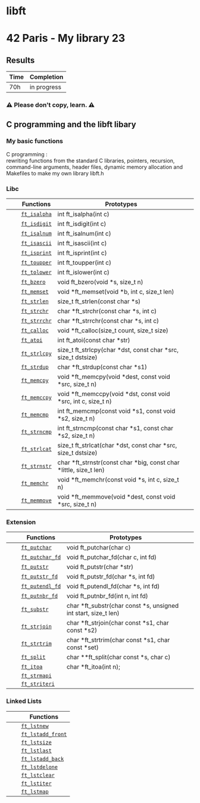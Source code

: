# libft
# 42 Paris - My library 23

## Results

 | Time | Completion |
 | --- | ----|
 | 70h | in progress |
 
### ⚠️  Please don't copy, learn. ⚠️

## C programming and the libft libary
 ### My basic functions
C programming : <br> rewriting functions from the standard C libraries, 
pointers, recursion, command-line arguments, header files, 
dynamic memory allocation and Makefiles to make my own library libft.h

### Libc

|   |   |  Functions      | Prototypes             |  |
|---|---|-------------|---|------------------------|
|  |  | [`ft_isalpha`](/srcs/ft_isalpha.c)  | int ft\_isalpha(int c) |
|  |  | [`ft_isdigit`](/srcs/ft_isdigit.c)  | int ft\_isdigit(int c) |
|  |  | [`ft_isalnum`](/srcs/ft_isalnum.c)  | int ft\_isalnum(int c) |
|  |  | [`ft_isascii`](/srcs/ft_isascii.c)  | int ft\_isascii(int c) |
|  |  | [`ft_isprint`](/srcs/ft_isprint.c)  | int ft\_isprint(int c) |
|  |  | [`ft_toupper`](/srcs/ft_toupper.c)  | int ft\_toupper(int c) |
|  |  | [`ft_tolower`](/srcs/ft_tolower.c)  | int ft\_islower(int c) |
|  |  | [`ft_bzero`](/srcs/ft_bzero.c)  | void ft\_bzero(void \*s, size\_t n) |
|  |  | [`ft_memset`](/srcs/ft_memset.c)  | void \*ft\_memset(void \*b, int c, size\_t len) |
|  |  | [`ft_strlen`](/srcs/ft_strlen.c)  | size\_t ft\_strlen(const char \*s) |
|  |  | [`ft_strchr`](/srcs/ft_strchr.c)  | char \*ft\_strchr(const char \*s, int c) |
|  |  | [`ft_strrchr`](/srcs/ft_strrchr.c)  | char \*ft\_strrchr(const char \*s, int c) |
|  |  | [`ft_calloc`](/srcs/ft_calloc.c)  | void	\*ft\_calloc(size\_t count, size\_t size) |
|  |  | [`ft_atoi`](/srcs/ft_atoi.c)  | int	ft\_atoi(const char \*str) |
|  |  | [`ft_strlcpy`](/srcs/ft_strlcpy.c)  | size\_t	ft\_strlcpy(char \*dst, const char \*src, size\_t dstsize) |
|  |  | [`ft_strdup`](/srcs/ft_strdup.c) | char	\*ft\_strdup(const char \*s1) |
|  |  | [`ft_memcpy`](/srcs/ft_memcpy.c)  | void	\*ft\_memcpy(void \*dest, const void \*src, size\_t n) |
|  |  | [`ft_memccpy`](/srcs/ft_memccpy.c)  | void   \*ft\_memccpy(void \*dst, const void \*src, int c, size\_t n) |
|  |  | [`ft_memcmp`](/srcs/ft_memcmp.c)  | int	ft\_memcmp(const void \*s1, const void \*s2, size\_t n) |
|  |  | [`ft_strncmp`](/srcs/ft_strncmp.c)  | int	ft\_strncmp(const char \*s1, const char \*s2, size\_t n) |
|  |  | [`ft_strlcat`](/srcs/ft_strlcat.c)  | size\_t  ft\_strlcat(char \*dst, const char \*src, size\_t dstsize)|
|  |  | [`ft_strnstr`](/srcs/ft_strnstr.c)  | char	\*ft\_strnstr(const char \*big, const char \*little, size\_t len) |
|  |  | [`ft_memchr`](/srcs/ft_memchr.c)  | void	\*ft\_memchr(const void \*s, int c, size\_t n) |
|  |  | [`ft_memmove`](/srcs/ft_memmove.c)  | void	\*ft\_memmove(void \*dest, const void \*src, size\_t n)  |

### Extension

|   |   |  Functions      | Prototypes             |  |
|---|---|-------------|---|------------------------|
|   |   | [`ft_putchar`](/srcs/ft_putchar.c)  |void	ft\_putchar(char c) |
|   |   | [`ft_putchar_fd`](/srcs/ft_putchar_fd.c)  |void	ft\_putchar\_fd(char c, int fd) |
|   |   | [`ft_putstr`](/srcs/ft_putstr.c)  |void	ft\_putstr(char \*str)
|   |   | [`ft_putstr_fd`](/srcs/ft_putstr_fd.c)  |void	ft\_putstr\_fd(char \*s, int fd) |
|   |   | [`ft_putendl_fd`](/srcs/ft_putendl_fd.c)  |void	ft\_putendl\_fd(char \*s, int fd) |
|   |   | [`ft_putnbr_fd`](/srcs/ft_putnbr_fd.c)  | void	ft\_putnbr\_fd(int n, int fd) |
|   |   | [`ft_substr`](/srcs/ft_substr.c)  | char	\*ft\_substr(char const \*s, unsigned int start, size\_t len) |
|   |   | [`ft_strjoin`](/srcs/ft_strjoin.c)  | char	\*ft\_strjoin(char const \*s1, char const \*s2) |
|   |   | [`ft_strtrim`](/srcs/ft_strtrim.c)  | char	\*ft\_strtrim(char const \*s1, char const \*set) |
|   |   | [`ft_split`](/srcs/ft_split.c)  | char \*\*ft\_split(char const \*s, char c) |
|   |   | [`ft_itoa`](/srcs/ft_itoa.c)  | char \*ft\_itoa(int n); |
|   |   | [`ft_strmapi`]()  |
|   |   | [`ft_striteri`]()  |

### Linked Lists

|  |  |  Functions  |
|---|---|-------------|
|   |   | [`ft_lstnew`]()  |
|   |   | [`ft_lstadd_front`]()  |
|   |   | [`ft_lstsize`]()  |
|   |   | [`ft_lstlast`]()  |
|   |   | [`ft_lstadd_back`]()  |
|   |   | [`ft_lstdelone`]()  |
|   |   | [`ft_lstclear`]()  |
|   |   | [`ft_lstiter`]()  |
|   |   | [`ft_lstmap`]()  |

